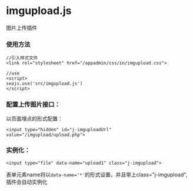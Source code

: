 # imgupload.js

图片上传插件

### 使用方法

```
//引入样式文件
<link rel="stylesheet" href="/appadmin/css/in/imgupload.css">

//use
<script>
seajs.use('src/imgupload.js')
</script>
```

### 配置上传图片接口：

以页面埋点的形式配置：
```
<input type="hidden" id="j-imguploadUrl" value="/imgupload/upload.php">
```

### 实例化：

```
<input type="file" data-name="upload1" class="j-imgupload">
```

表单元素name将以`data-name='*'`的形式设置，并且带上class="j-imgupload",插件会自动实例化